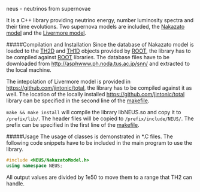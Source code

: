 neus - neutrinos from supernovae

It is a C++ library providing neutrino energy, number luminosity spectra and their time evolutions.
Two supernova models are included, 
the [Nakazato model](http://asphwww.ph.noda.tus.ac.jp/snn/) and 
the [Livermore model](http://stacks.iop.org/0004-637X/496/i=1/a=216).

#####Compilation and Installation
Since the database of Nakazato model is loaded to the
[TH2D](http://root.cern.ch/root/html/TH2D.html) and 
[TH1D](http://root.cern.ch/root/html/TH1D.html) objects provided by
[ROOT](http://root.cern.ch),
the library has to be compiled against [ROOT](http://root.cern.ch) libraries.
The database files have to be downloaded from http://asphwww.ph.noda.tus.ac.jp/snn/
and extracted to the local machine.

The intepolation of Livermore model is provided in 
https://github.com/jintonic/total,
the library has to be compiled against it as well.
The location of the locally installed
https://github.com/jintonic/total library
can be specified in the second line of the [makefile](Makefile).

```make && make install``` will compile the library libNEUS.so and
copy it to ```/prefix/lib/```. 
The header files will be copied to ```/prefix/include/NEUS/```.
The prefix can be specified in the first line of the [makefile](Makefile).

#####Usage
The usage of classes is demonstrated in *.C files. 
The following code snippets have to be included in the main program to use the library.
```cpp
#include <NEUS/NakazatoModel.h>
using namespace NEUS;
```

All output values are divided by 1e50 to move them to a range that TH2 can handle.
